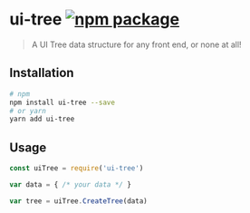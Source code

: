 # ui-tree [![npm package]()]()

> A UI Tree data structure for any front end, or none at all!

## Installation

``` bash
# npm
npm install ui-tree --save
# or yarn
yarn add ui-tree
```

## Usage

``` javascript
const uiTree = require('ui-tree')

var data = { /* your data */ }

var tree = uiTree.CreateTree(data)

```
